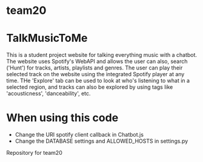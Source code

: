 # team20

# TalkMusicToMe
This is a student project website for talking everything music with a chatbot. The website uses Spotify's WebAPI and allows the user can also, search ('Hunt') for tracks, artists, playlists and genres. The user can play their selected track on the website using the integrated Spotify player at any time. THe 'Explore' tab can be used to look at who's listening to what in a selected region, and tracks can also be explored by using tags like 'acousticness', 'danceability', etc. 

# When using this code
- Change the URI spotify client callback in Chatbot.js
- Change the DATABASE settings and ALLOWED_HOSTS in settings.py


Repository for team20
